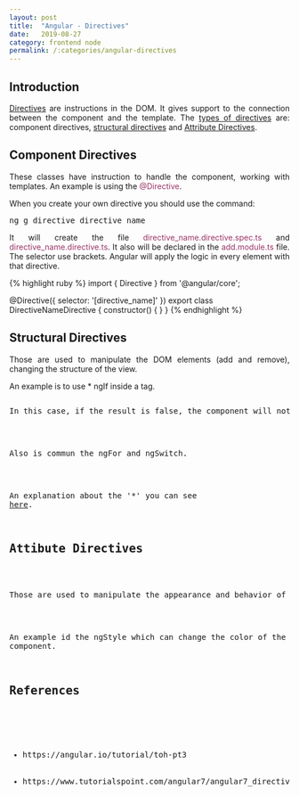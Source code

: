 ```yaml
---
layout: post
title:  "Angular - Directives"
date:   2019-08-27
category: frontend node
permalink: /:categories/angular-directives
---
```

<h2>Introduction</h2>

<p style="text-align: justify;"><a href= "https://www.tutorialspoint.com/angular7/angular7_directives.htm">Directives</a> are instructions in the DOM. It gives support to the connection between the component and the template. The <a href="https://angular.io/guide/attribute-directives#attribute-directives">types of directives</a> are: component directives, <a href="https://angular.io/guide/structural-directives">structural directives</a> and <a href="https://angular.io/guide/attribute-directives">Attribute Directives</a>.</p>

<h2>Component Directives</h2>
<p style="text-align: justify;">These classes have instruction to handle the component, working with templates. An example is using the <span style="color: #993366;">@Directive</span>.</p>

When you create your own directive you should use the command:

<pre>ng g directive directive_name</pre>

<p style="text-align: justify;">It will create the file <span style="color: #993366;">directive_name.directive.spec.ts</span> and <span style="color: #993366;">directive_name.directive.ts</span>. It also will be declared in the <span style="color: #993366;">add.module.ts</span> file. The selector use brackets. Angular will apply the logic in every element with that directive.</p>

{% highlight ruby %}
import { Directive } from '@angular/core';

@Directive({
  selector: '[directive_name]'
})
export class DirectiveNameDirective {
  constructor() { }
}
{% endhighlight %}


<h2>Structural Directives</h2>
<p style="text-align: justify;">Those are used to manipulate the DOM elements (add and remove), changing the structure of the view.</p>

An example is to use * ngIf inside a tag.

<pre>
<p * ngIf = "isOk>Component created</p>
</pre>

<p style="text-align: justify;">In this case, if the result is false, the component will not be rendered in the DOM.</p>

<p style="text-align: justify;">Also is commun the ngFor and ngSwitch.</p>

An explanation about the '\*' you can see <a href="https://angular.io/guide/structural-directives#the-asterisk--prefix">here</a>.

<h2>Attibute Directives</h2>

<p style="text-align: justify;">Those are used to manipulate the appearance and behavior of the DOM elements.</p>

An example id the ngStyle which can change the color of the component.

<h2>References</h2>

<ul>
	<li>https://angular.io/tutorial/toh-pt3</li>
	<li>https://www.tutorialspoint.com/angular7/angular7_directives.htm</li>
</ul>
